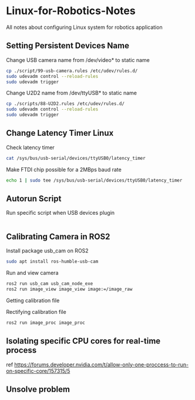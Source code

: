 # Linux-for-Robotics-Notes
All notes about configuring Linux system for robotics application

## Setting Persistent Devices Name
Change USB camera name from /dev/video* to static name
```bash
cp ./script/99-usb-camera.rules /etc/udev/rules.d/
sudo udevadm control --reload-rules
sudo udevadm trigger
```

Change U2D2 name from /dev/ttyUSB* to static name
```bash
cp ./scripts/88-U2D2.rules /etc/udev/rules.d/
sudo udevadm control --reload-rules
sudo udevadm trigger
```

## Change Latency Timer Linux
Check latency timer
```bash
cat /sys/bus/usb-serial/devices/ttyUSB0/latency_timer
```

Make FTDI chip possible for a 2MBps baud rate
```bash
echo 1 | sudo tee /sys/bus/usb-serial/devices/ttyUSB0/latency_timer
```

## Autorun Script
Run specific script when USB devices plugin
```bash
```

## Calibrating Camera in ROS2
Install package usb_cam on ROS2
```bash
sudo apt install ros-humble-usb-cam
```
Run and view camera
```bash
ros2 run usb_cam usb_cam_node_exe
ros2 run image_view image_view image:=/image_raw
```
Getting calibration file

Rectifying calibration file
```bash
ros2 run image_proc image_proc
```

## Isolating specific CPU cores for real-time process
ref https://forums.developer.nvidia.com/t/allow-only-one-proccess-to-run-on-specific-core/157315/5
## Unsolve problem

